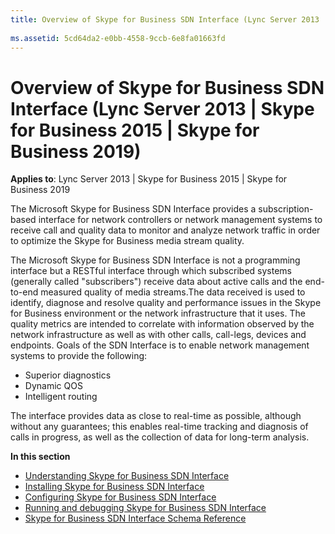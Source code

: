 ```yaml
---
title: Overview of Skype for Business SDN Interface (Lync Server 2013 | Skype for Business 2015 | Skype for Business 2019)
 
ms.assetid: 5cd64da2-e0bb-4558-9ccb-6e8fa01663fd
---
```



# Overview of Skype for Business SDN Interface (Lync Server 2013 | Skype for Business 2015 | Skype for Business 2019)

**Applies to**: Lync Server 2013 | Skype for Business 2015 | Skype for Business 2019

The Microsoft Skype for Business SDN Interface provides a subscription-based interface for network controllers or network management systems to receive call and quality data to monitor and analyze network traffic in order to optimize the Skype for Business media stream quality.

The Microsoft Skype for Business SDN Interface is not a programming interface but a RESTful interface through which subscribed systems (generally called "subscribers") receive data about active calls and the end-to-end measured quality of media streams.The data received is used to identify, diagnose and resolve quality and performance issues in the Skype for Business environment or the network infrastructure that it uses. The quality metrics are intended to correlate with information observed by the network infrastructure as well as with other calls, call-legs, devices and endpoints. Goals of the SDN Interface is to enable network management systems to provide the following:

- Superior diagnostics 
- Dynamic QOS
- Intelligent routing
    
The interface provides data as close to real-time as possible, although without any guarantees; this enables real-time tracking and diagnosis of calls in progress, as well as the collection of data for long-term analysis. 

**In this section**

-  [Understanding Skype for Business SDN Interface](understanding-sdn-interface.md) 
-  [Installing Skype for Business SDN Interface](installing-sdn-interface.md)  
-  [Configuring Skype for Business SDN Interface](configuring-sdn-interface.md) 
-  [Running and debugging Skype for Business SDN Interface](running-and-debugging-sdn-interface.md) 
-  [Skype for Business SDN Interface Schema Reference](skype-for-business-sdn-interface-schema-reference.md)
    
  

